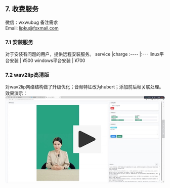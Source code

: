 
## 7. 收费服务

微信：wxwubug 备注需求   
Email: lipku@foxmail.com

### 7.1 安装服务
对于安装有问题的用户，提供远程安装服务。
service	    |charge
:----		|:--- 
linux平台安装 | ¥500
windows平台安装 | ¥700

### 7.2 wav2lip高清版
对wav2lip网络结构做了升级优化；音频特征改为hubert；添加前后帧关联处理。效果演示：  
[![wav2lip](./assets/wav2lip.jpg)](https://www.bilibili.com/video/BV1scwBeyELA "高清wav2lip模型")

